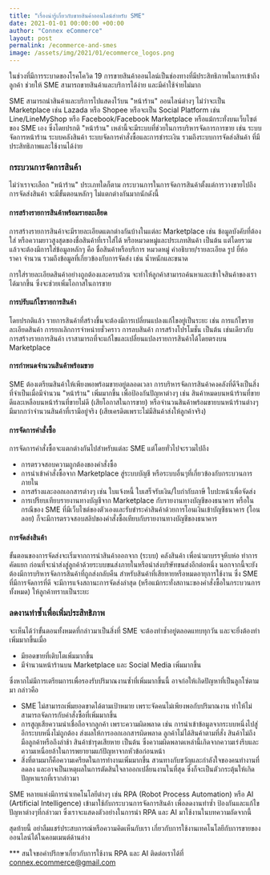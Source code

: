 ```yaml
---
title: "เรื่องน่ารู้เกี่ยวกับขายสินค้าออนไลน์สำหรับ SME"
date: 2021-01-01 00:00:00 +00:00
author: "Connex eCommerce"
layout: post
permalink: /ecommerce-and-smes
image: /assets/img/2021/01/ecommerce_logos.png
---
```


ในช่วงที่มีการระบาดของโรคโควิด 19 การขายสินค้าออนไลน์เป็นช่องทางที่มีประสิทธิภาพในการเข้าถึงลูกค้า ช่วยให้ SME สามารถขายสินค้าและบริการได้ง่าย และมีค่าใช้จ่ายไม่มาก

SME สามารถนำสินค้าและบริการไปแสดงไว้บน "หน้าร้าน" ออนไลน์ต่างๆ ไม่ว่าจะเป็น Marketplace เช่น Lazada หรือ Shopee หรือจะเป็น Social Platform เช่น Line/LineMyShop หรือ Facebook/Facebook Marketplace หรือแม้กระทั่งบนเว็บไซต์ของ SME เอง ซึ่งโดยปรกติ "หน้าร้าน" เหล่านี้จะมีระบบที่ช่วยในการบริหารจัดการการขาย เช่น ระบบจัดการหน้าร้าน ระบบคลังสินค้า ระบบจัดการคำสั่งซื้อและการชำระเงิน รวมถึงระบบการจัดส่งสินค้า ที่มีประสิทธิภาพและใช้งานได้ง่าย

### กระบวนการจัดการสินค้า
ไม่ว่าเราจะเลือก "หน้าร้าน" ประเภทใดก็ตาม กระบวนการในการจัดการสินค้าตั้งแต่การวางขายไปถึงการจัดส่งสินค้า จะมีขั้นตอนหลักๆ ไม่แตกต่างกันมากนักดังนี้

#### การสร้างรายการสินค้าพร้อมรายละเอียด
การสร้างรายการสินค้าจะมีรายละเอียดแตกต่างกันบ้างในแต่ละ Marketplace เช่น ข้อมูลบังคับที่ต้องใส่ หรือความยาวสูงสุดของชื่อสินค้าที่เราใส่ได้ หรือหมวดหมู่และประเภทสินค้า เป็นต้น แต่โดยรวมแล้วจะต้องมีการใส่ข้อมูลหลักๆ คือ ชื่อสินค้าหรือบริการ หมวดหมู่ คำอธิบาย/รายละเอียด รูป ยี่ห้อ ราคา จำนวน รวมถึงข้อมูลที่เกี่ยวข้องกับการจัดส่ง เช่น น้ำหนักและขนาด

การใส่รายละเอียดสินค้าอย่างถูกต้องและครบถ้วน จะทำให้ลูกค้าสามารถค้นหาและเข้าใจสินค้าของเราได้มากขึ้น ซึ่งจะช่วยเพิ่มโอกาสในการขาย

#### การปรับแก้ไขรายการสินค้า
โดยปรกติแล้ว รายการสินค้าที่สร้างขึ้นจะต้องมีการเปลี่ยนแปลงแก้ไขอยู่เป็นระยะ เช่น การแก้ไขรายละเอียดสินค้า การยกเลิกการจำหน่ายชั่วคราว การลบสินค้า การสร้างโปรโมชั่น เป็นต้น เช่นเดียวกับการสร้างรายการสินค้า เราสามารถที่จะแก้ไขและเปลี่ยนแปลงรายการสินค้าได้โดยตรงบน Marketplace

#### การกำหนดจำนวนสินค้าพร้อมขาย
SME ต้องเตรียมสินค้าให้เพียงพอพร้อมขายอยู่ตลอดเวลา การบริหารจัดการสินค้าคงคลังที่ดีจึงเป็นสิ่งที่จำเป็นเมื่อมีจำนวน "หน้าร้าน" เพิ่มมากขึ้น เพื่อป้องกันปัญหาต่างๆ เช่น สินค้าหมดบนหน้าร้านที่ขายดีและเหลือบนหน้าร้านที่ขายไม่ดี (เสียโอกาสในการขาย) หรือจำนวนสินค้าพร้อมขายบนหน้าร้านต่างๆ มีมากกว่าจำนวนสินค้าที่เรามีอยู่จริง (เสียเครดิตเพราะไม่มีสินค้าส่งให้ลูกค้าจริง) 

#### การจัดการคำสั่งซื้อ
การจัดการคำสั่งซื้อจะแตกต่างกันไปสำหรับแต่ละ SME แต่โดยทั่วไปจะรวมไปถึง
- การตรวจสอบความถูกต้องของคำสั่งซื้อ
- การนำเข้าคำสั่งซื้อจาก Marketplace สู่ระบบบัญชี หรือระบบอื่นๆที่เกี่ยวข้องกับกระบวนการภายใน
- การสร้างและออกเอกสารต่างๆ เช่น ใบแจ้งหนี้ ใบเสร็จรับเงิน/ใบกำกับภาษี ใบปะหน้าเพื่อจัดส่ง
- การเปรียบเทียบรายงานทางบัญชีจาก Marketplace กับรายงานทางบัญชีของธนาคาร หรือในกรณีของ SME ที่มีเว็บไซต์ของตัวเองและรับชำระค่าสินค้าด้วยการโอนเงินเข้าบัญชีธนาคาร (โอนลอย) ก็จะมีการตรวจสอบสลิปของคำสั่งซื้อเทียบกับรายงานทางบัญชีของธนาคาร

#### การจัดส่งสินค้า
ขั้นตอนของการจัดส่งจะเริ่มจากการนำสินค้าออกจาก (ระบบ) คลังสินค้า เพื่อนำมาบรรจุหีบห่อ ทำการคัดแยก ก่อนที่จะนำส่งสู่ลูกค้าด้วยระบบขนส่งภายในหรือนำส่งบริษัทขนส่งอีกต่อหนึ่ง นอกจากนี้จะยังต้องมีการบริหารจัดการสินค้าที่ถูกส่งกลับคืน สำหรับสินค้าที่เสียหายหรือหมดอายุการใช้งาน ซึ่ง SME ที่มีการจัดการที่ดี จะมีการแจ้งสถานะการจัดส่งล่าสุด (หรือแม้กระทั่งสถานะของคำสั่งซื้อในกระบวนการทั้งหมด) ให้ลูกค้าทราบเป็นระยะ

### ลดงานทำซ้ำเพื่อเพิ่มประสิทธิภาพ
จะเห็นได้ว่าขั้นตอนทั้งหมดที่กล่าวมาเป็นสิ่งที่ SME จะต้องทำซ้ำอยู่ตลอดแทบทุกวัน และจะยิ่งต้องทำเพิ่มมากขึ้นเมื่อ
- มียอดขายที่เติบโตเพิ่มมากขึ้น
- มีจำนวนหน้าร้านบน Marketplace และ Social Media เพิ่มมากขึ้น

ซึ่งหากไม่มีการเตรียมการเพื่อรองรับปริมาณงานซ้ำที่เพิ่มมากขึ้นนี้ อาจก่อให้เกิดปัญหาที่เป็นลูกโซ่ตามมา กล่าวคือ
- SME ไม่สามารถเพิ่มยอดขาดได้ตามเป้าหมาย เพราะจัดคนไม่เพียงพอกับปริมาณงาน ทำให้ไม่สามารถจัดการกับคำสั่งซื้อที่เพิ่มมากขึ้น
- การสูญเสียความน่าเชื่อถือจากลูกค้า เพราะความผิดพลาด เช่น การนำเข้าข้อมูลจากระบบหนึ่งไปสู่อีกระบบหนึ่งไม่ถูกต้อง ส่งผลให้การออกเอกสารผิดพลาด ลูกค้าไม่ได้สินค้าตามที่สั่ง สินค้าไม่ถึงมือลูกค้าหรือถึงล่าช้า สินค้าชำรุดเสียหาย เป็นต้น ซึ่งความผิดพลาดเหล่านี้เกิดจากความเร่งรีบและความเหนื่อยล้าในการพยายามแก้ปัญหาจากหัวข้อก่อนหน้า 
- สิ่งที่ตามมาก็คือความเครียดในการทำงานเพิ่มมากขึ้น สวนทางกับขวัญและกำลังใจของคนทำงานที่ลดลง และอาจเป็นเหตุผลในการตัดสินใจลาออกเปลี่ยนงานในที่สุด ซึ่งก็จะเป็นตัวกระตุ้นให้เกิดปัญหาแรกที่เรากล่าวมา

SME หลายแห่งมีการนำเทคโนโลยีต่างๆ เช่น RPA (Robot Process Automation) หรือ AI (Artificial Intelligence) เข้ามาใช้กับกระบวนการจัดการสินค้า เพื่อลดงานทำซ้ำ ป้องกันและแก้ไขปัญหาต่างๆที่กล่าวมา ซึ่งเราจะแสดงตัวอย่างในการนำ RPA และ AI มาใช้งานในบทความถัดจากนี้ 

สุดท้ายนี้ อย่าลืมแชร์ประสบการณ์หรือความคิดเห็นกับเรา เกี่ยวกับการใช้งานเทคโนโลยีกับการขายของออนไลน์ได้ในคอมเมนต์ด้านล่าง

*** สนใจขอคำปรึกษาเกี่ยวกับการใช้งาน RPA และ AI ติดต่อเราได้ที่ connex.ecommerce@gmail.com
